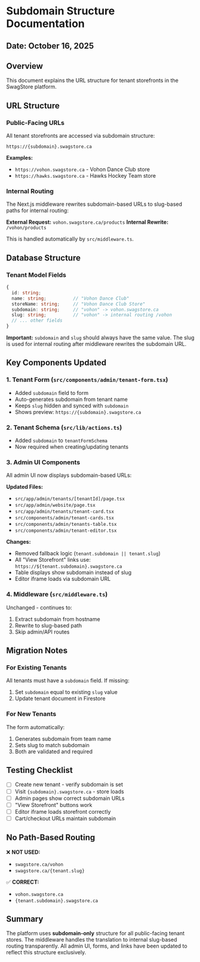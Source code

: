 # Subdomain Structure Documentation

## Date: October 16, 2025

## Overview
This document explains the URL structure for tenant storefronts in the SwagStore platform.

## URL Structure

### Public-Facing URLs
All tenant storefronts are accessed via subdomain structure:
```
https://{subdomain}.swagstore.ca
```

**Examples:**
- `https://vohon.swagstore.ca` - Vohon Dance Club store
- `https://hawks.swagstore.ca` - Hawks Hockey Team store

### Internal Routing
The Next.js middleware rewrites subdomain-based URLs to slug-based paths for internal routing:

**External Request:** `vohon.swagstore.ca/products`
**Internal Rewrite:** `/vohon/products`

This is handled automatically by `src/middleware.ts`.

## Database Structure

### Tenant Model Fields
```typescript
{
  id: string;
  name: string;          // "Vohon Dance Club"
  storeName: string;     // "Vohon Dance Club Store"
  subdomain: string;     // "vohon" -> vohon.swagstore.ca
  slug: string;          // "vohon" -> internal routing /vohon
  // ... other fields
}
```

**Important:** `subdomain` and `slug` should always have the same value. The slug is used for internal routing after middleware rewrites the subdomain URL.

## Key Components Updated

### 1. Tenant Form (`src/components/admin/tenant-form.tsx`)
- Added `subdomain` field to form
- Auto-generates subdomain from tenant name
- Keeps `slug` hidden and synced with `subdomain`
- Shows preview: `https://{subdomain}.swagstore.ca`

### 2. Tenant Schema (`src/lib/actions.ts`)
- Added `subdomain` to `tenantFormSchema`
- Now required when creating/updating tenants

### 3. Admin UI Components
All admin UI now displays subdomain-based URLs:

**Updated Files:**
- `src/app/admin/tenants/[tenantId]/page.tsx`
- `src/app/admin/website/page.tsx`
- `src/app/admin/tenants/tenant-card.tsx`
- `src/components/admin/tenant-cards.tsx`
- `src/components/admin/tenants-table.tsx`
- `src/components/admin/tenant-editor.tsx`

**Changes:**
- Removed fallback logic (`tenant.subdomain || tenant.slug`)
- All "View Storefront" links use: `https://${tenant.subdomain}.swagstore.ca`
- Table displays show subdomain instead of slug
- Editor iframe loads via subdomain URL

### 4. Middleware (`src/middleware.ts`)
Unchanged - continues to:
1. Extract subdomain from hostname
2. Rewrite to slug-based path
3. Skip admin/API routes

## Migration Notes

### For Existing Tenants
All tenants must have a `subdomain` field. If missing:
1. Set `subdomain` equal to existing `slug` value
2. Update tenant document in Firestore

### For New Tenants
The form automatically:
1. Generates subdomain from team name
2. Sets slug to match subdomain
3. Both are validated and required

## Testing Checklist

- [ ] Create new tenant - verify subdomain is set
- [ ] Visit `{subdomain}.swagstore.ca` - store loads
- [ ] Admin pages show correct subdomain URLs
- [ ] "View Storefront" buttons work
- [ ] Editor iframe loads storefront correctly
- [ ] Cart/checkout URLs maintain subdomain

## No Path-Based Routing

❌ **NOT USED:**
- `swagstore.ca/vohon`
- `swagstore.ca/{tenant.slug}`

✅ **CORRECT:**
- `vohon.swagstore.ca`
- `{tenant.subdomain}.swagstore.ca`

## Summary

The platform uses **subdomain-only** structure for all public-facing tenant stores. The middleware handles the translation to internal slug-based routing transparently. All admin UI, forms, and links have been updated to reflect this structure exclusively.

